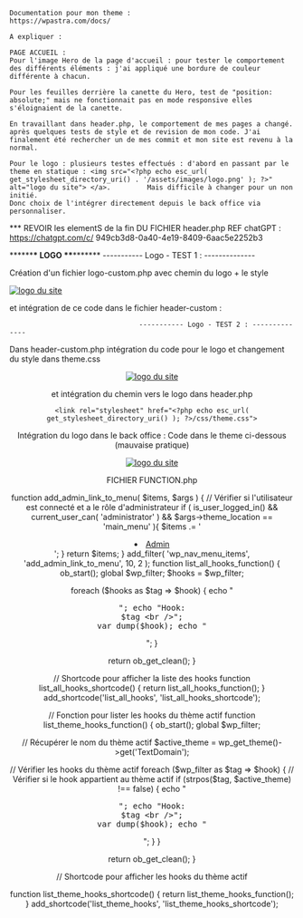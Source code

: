     Documentation pour mon theme :
    https://wpastra.com/docs/

    A expliquer :

    PAGE ACCUEIL :
    Pour l'image Hero de la page d'accueil : pour tester le comportement des différents éléments : j'ai appliqué une bordure de couleur différente à chacun.

    Pour les feuilles derrière la canette du Hero, test de "position: absolute;" mais ne fonctionnait pas en mode responsive elles s'éloignaient de la canette.

    En travaillant dans header.php, le comportement de mes pages a changé. après quelques tests de style et de revision de mon code. J'ai finalement été rechercher un de mes commit et mon site est revenu à la normal.

    Pour le logo : plusieurs testes effectués : d'abord en passant par le theme en statique : <img src="<?php echo esc_url( get_stylesheet_directory_uri() . '/assets/images/logo.png' ); ?>" alt="logo du site"> </a>.         Mais difficile à changer pour un non initié.
    Donc choix de l'intégrer directement depuis le back office via personnaliser.

\*\*\* REVOIR les elementS de la fin DU FICHIER header.php REF chatGPT : https://chatgpt.com/c/
949cb3d8-0a40-4e19-8409-6aac5e2252b3

\*\*\*\*\*\***\* LOGO \*\***\*\*\*\*\*\*\*
----------- Logo - TEST 1 : --------------

Création d'un fichier logo-custom.php avec chemin du logo + le style

<div class="logo">
    <?php if ( function_exists( 'the_custom_logo' ) && has_custom_logo() ) : ?>
        <a href="<?php echo esc_url( home_url( '/' ) ); ?>" rel="home"><?php the_custom_logo(); ?></a>
    <?php else : ?>
        <a href="<?php echo esc_url( home_url( '/' ) ); ?>" rel="home">
            <img src="<?php echo esc_url( get_stylesheet_directory_uri() . '/assets/images/logo.png' ); ?>" alt="logo du site">
        </a>
    <?php endif; ?>
</div>

<style>
/* Styles pour le logo */
.logo a img {
    }
/* Styles pour le lien du logo */
.logo a {
   }
</style>

et intégration de ce code dans le fichier header-custom :

<?php get_template_part( 'logo-custom' ); ?>

                                    ----------- Logo - TEST 2 : --------------

Dans header-custom.php intégration du code pour le logo et changement du style dans theme.css

<header id="header-personnalise" class="site-header" role="banner">
    <div class="logo">     
    <?php if ( function_exists( 'the_custom_logo' ) && has_custom_logo() ) : ?>
        <a href="<?php echo esc_url( home_url( '/' ) ); ?>" rel="home"><?php the_custom_logo(); ?></a>
       <?php else : ?>
        <a href="<?php echo esc_url( home_url( '/' ) ); ?>" rel="home">
            <!-- J'intègre l'image du logo ici -->
        <img src="<?php echo esc_url( get_stylesheet_directory_uri() . '/assets/images/logo.png' ); ?>" alt="logo du site">
        </a>
    <?php endif; ?>
</div>

et intégration du chemin vers le logo dans header.php

<!-- Inclure le fichier CSS pour le style du thème -->

    <link rel="stylesheet" href="<?php echo esc_url( get_stylesheet_directory_uri() ); ?>/css/theme.css">

Intégration du logo dans le back office : Code dans le theme ci-dessous (mauvaise pratique)

<div class="logo">  
 <?php if ( function_exists( 'the_custom_logo' ) && has_custom_logo() ) : ?>
<a href="<?php echo esc_url( home_url( '/' ) ); ?>" rel="home"><?php the_custom_logo(); ?></a>
<?php else : ?>
<a href="<?php echo esc_url( home_url( '/' ) ); ?>" rel="home">
<!-- J'intègre l'image du logo ici -->
<img src="<?php echo esc_url( get_stylesheet_directory_uri() . '/assets/images/logo.png' ); ?>" alt="logo du site">
</a>
<!-- Récup du logo dynamiquement dans le backoffice (bonne pratique), et si non le récuérer dans les assets (statique) mais mauvaise methode -->
<?php endif; ?>

</div>

FICHIER FUNCTION.php

function add_admin_link_to_menu( $items, $args ) {
// Vérifier si l'utilisateur est connecté et a le rôle d'administrateur
if ( is_user_logged_in() && current_user_can( 'administrator' ) && $args->theme_location == 'main_menu' ){
$items .= '<li><a href="' . admin_url() . '">Admin</a></li>';
}
return $items;
}
add_filter( 'wp_nav_menu_items', 'add_admin_link_to_menu', 10, 2 );
function list_all_hooks_function() {
ob_start();
global $wp_filter;
$hooks = $wp_filter;

foreach ($hooks as $tag => $hook) {
       echo "<pre>";
       echo "Hook: $tag <br />";
       var_dump($hook);
echo "</pre>";
}

return ob_get_clean();
}

// Shortcode pour afficher la liste des hooks
function list_all_hooks_shortcode() {
return list_all_hooks_function();
}
add_shortcode('list_all_hooks', 'list_all_hooks_shortcode');

// Fonction pour lister les hooks du thème actif
function list_theme_hooks_function() {
ob_start();
global $wp_filter;

// Récupérer le nom du thème actif
$active_theme = wp_get_theme()->get('TextDomain');

// Vérifier les hooks du thème actif
foreach ($wp_filter as $tag => $hook) {
       // Vérifier si le hook appartient au thème actif
       if (strpos($tag, $active_theme) !== false) {
           echo "<pre>";
           echo "Hook: $tag <br />";
           var_dump($hook);
echo "</pre>";
}
}

return ob_get_clean();
}

// Shortcode pour afficher les hooks du thème actif

function list_theme_hooks_shortcode() {
return list_theme_hooks_function();
}
add_shortcode('list_theme_hooks', 'list_theme_hooks_shortcode');
